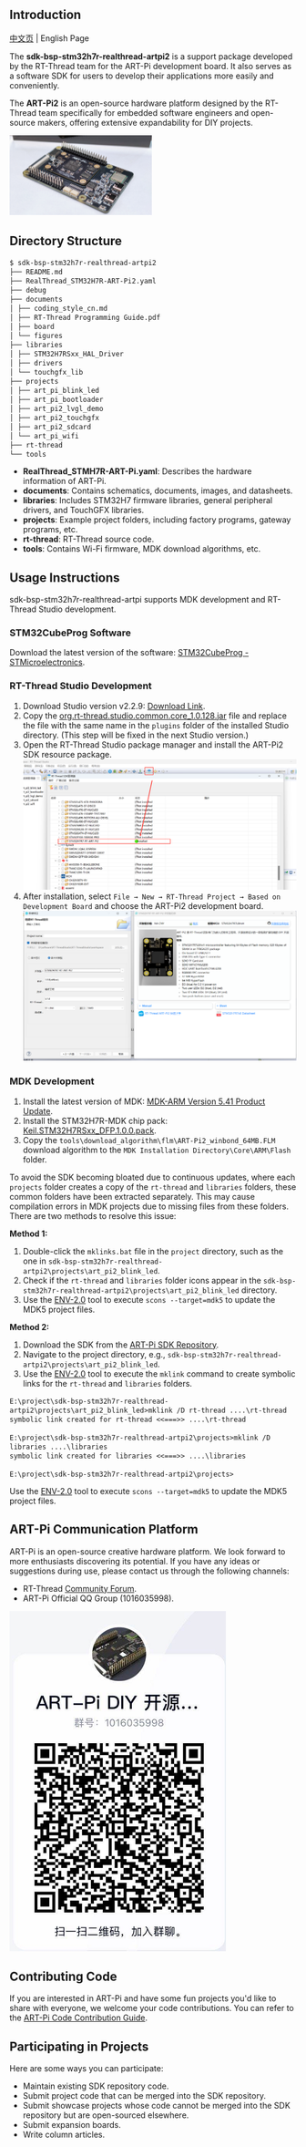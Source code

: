 ## Introduction

[中文页](README_ZH.md) | English Page

The **sdk-bsp-stm32h7r-realthread-artpi2** is a support package developed by the RT-Thread team for the ART-Pi development board. It also serves as a software SDK for users to develop their applications more easily and conveniently.

The **ART-Pi2** is an open-source hardware platform designed by the RT-Thread team specifically for embedded software engineers and open-source makers, offering extensive expandability for DIY projects.

<img src="figures/board_large.png" alt="image-20201009181905422" style="zoom:50%;" />

## Directory Structure

```
$ sdk-bsp-stm32h7r-realthread-artpi2
├── README.md
├── RealThread_STM32H7R-ART-Pi2.yaml
├── debug
├── documents
│ ├── coding_style_cn.md
│ ├── RT-Thread Programming Guide.pdf
│ ├── board
│ └── figures
├── libraries
│ ├── STM32H7RSxx_HAL_Driver
│ ├── drivers
│ └── touchgfx_lib
├── projects
│ ├── art_pi_blink_led
│ ├── art_pi_bootloader
│ ├── art_pi2_lvgl_demo
│ ├── art_pi2_touchgfx
│ ├── art_pi2_sdcard
│ └── art_pi_wifi
├── rt-thread
└── tools
```

- **RealThread_STMH7R-ART-Pi.yaml**: Describes the hardware information of ART-Pi.
- **documents**: Contains schematics, documents, images, and datasheets.
- **libraries**: Includes STM32H7 firmware libraries, general peripheral drivers, and TouchGFX libraries.
- **projects**: Example project folders, including factory programs, gateway programs, etc.
- **rt-thread**: RT-Thread source code.
- **tools**: Contains Wi-Fi firmware, MDK download algorithms, etc.

## Usage Instructions

sdk-bsp-stm32h7r-realthread-artpi supports MDK development and RT-Thread Studio development.

### STM32CubeProg Software

Download the latest version of the software: [STM32CubeProg - STMicroelectronics](https://www.st.com.cn/zh/development-tools/stm32cubeprog.html#get-software).

### RT-Thread Studio Development

1. Download Studio version v2.2.9: [Download Link](https://download-redirect.rt-thread.org/download/studio/RT-Thread_Studio_2.2.9-setup-x86_64_202412161335.exe).
2. Copy the [org.rt-thread.studio.common.core_1.0.128.jar](tools/studio/) file and replace the file with the same name in the `plugins` folder of the installed Studio directory.
    (This step will be fixed in the next Studio version.)
3. Open the RT-Thread Studio package manager and install the ART-Pi2 SDK resource package.
    <img src="figures/sdk_manager.png" alt="sdk_manager" style="zoom: 67%;" />
4. After installation, select `File → New → RT-Thread Project → Based on Development Board` and choose the ART-Pi2 development board.
    <img src="figures/create_proj.png" alt="sdk_manager" style="zoom: 67%;" />

### MDK Development

1. Install the latest version of MDK: [MDK-ARM Version 5.41 Product Update](https://www.keil.com/update/sw/mdk/5.41).
2. Install the STM32H7R-MDK chip pack: [Keil.STM32H7RSxx_DFP.1.0.0.pack](./tools/mdk_pack/Keil.STM32H7RSxx_DFP.1.0.0.pack).
3. Copy the `tools\download_algorithm\flm\ART-Pi2_winbond_64MB.FLM` download algorithm to the `MDK Installation Directory\Core\ARM\Flash` folder.

To avoid the SDK becoming bloated due to continuous updates, where each `projects` folder creates a copy of the `rt-thread` and `libraries` folders, these common folders have been extracted separately. This may cause compilation errors in MDK projects due to missing files from these folders. There are two methods to resolve this issue:

**Method 1:**

1. Double-click the `mklinks.bat` file in the `project` directory, such as the one in `sdk-bsp-stm32h7r-realthread-artpi2\projects\art_pi2_blink_led`.
2. Check if the `rt-thread` and `libraries` folder icons appear in the `sdk-bsp-stm32h7r-realthread-artpi2\projects\art_pi2_blink_led` directory.
3. Use the [ENV-2.0](https://club.rt-thread.org/ask/article/af8952fcf0ca464b.html) tool to execute `scons --target=mdk5` to update the MDK5 project files.

**Method 2:**

1. Download the SDK from the [ART-Pi SDK Repository](https://github.com/RT-Thread-Studio/sdk-bsp-stm32h7r-realthread-artpi2).
2. Navigate to the project directory, e.g., `sdk-bsp-stm32h7r-realthread-artpi2\projects\art_pi2_blink_led`.
3. Use the [ENV-2.0](https://club.rt-thread.org/ask/article/af8952fcf0ca464b.html) tool to execute the `mklink` command to create symbolic links for the `rt-thread` and `libraries` folders.

```shell
E:\project\sdk-bsp-stm32h7r-realthread-artpi2\projects\art_pi2_blink_led>mklink /D rt-thread ....\rt-thread
symbolic link created for rt-thread <<===>> ....\rt-thread

E:\project\sdk-bsp-stm32h7r-realthread-artpi2\projects>mklink /D libraries ....\libraries
symbolic link created for libraries <<===>> ....\libraries

E:\project\sdk-bsp-stm32h7r-realthread-artpi2\projects>
```

Use the [ENV-2.0](https://club.rt-thread.org/ask/article/af8952fcf0ca464b.html) tool to execute `scons --target=mdk5` to update the MDK5 project files.

## ART-Pi Communication Platform

ART-Pi is an open-source creative hardware platform. We look forward to more enthusiasts discovering its potential. If you have any ideas or suggestions during use, please contact us through the following channels:

- RT-Thread [Community Forum](https://club.rt-thread.org).
- ART-Pi Official QQ Group (1016035998).

![qq_group](figures/qq_group.png)

## Contributing Code

If you are interested in ART-Pi and have some fun projects you'd like to share with everyone, we welcome your code contributions. You can refer to the [ART-Pi Code Contribution Guide](https://github.com/RT-Thread-Studio/sdk-bsp-stm32h7r-realthread-artpi/blob/master/documents/UM5004-RT-Thread%20ART-Pi%20%E4%BB%A3%E7%A0%81%E8%B4%A1%E7%8C%AE%E6%89%8B%E5%86%8C.md).

## Participating in Projects

Here are some ways you can participate:

- Maintain existing SDK repository code.
- Submit project code that can be merged into the SDK repository.
- Submit showcase projects whose code cannot be merged into the SDK repository but are open-sourced elsewhere.
- Submit expansion boards.
- Write column articles.